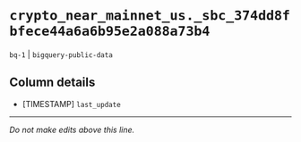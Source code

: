 # `crypto_near_mainnet_us._sbc_374dd8fbfece44a6a6b95e2a088a73b4`
`bq-1` | `bigquery-public-data`

## Column details
* [TIMESTAMP] `last_update`

-------------------------------------------------------------------------------
*Do not make edits above this line.*
